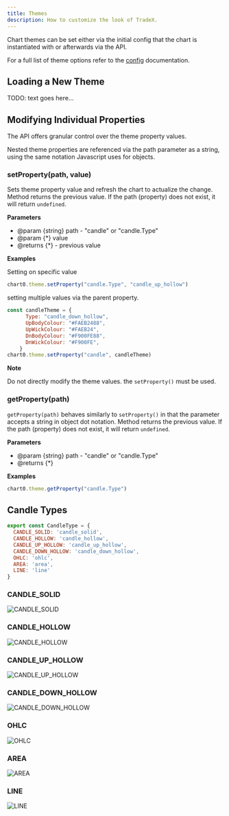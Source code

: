 ```yaml
---
title: Themes
description: How to customize the look of TradeX.
---
```



Chart themes can be set either via the initial config that the chart is instantiated with or afterwards via the API.

For a full list of theme options refer to the [config](configuration.md) documentation.

## Loading a New Theme

TODO: text goes here...

## Modifying Individual Properties

The API offers granular control over the theme property values.

Nested theme properties are referenced via the path parameter as a string, using the same notation Javascript uses for objects.

### setProperty(path, value)

Sets theme property value and refresh the chart to actualize the change. Method returns the previous value. If the path (property) does not exist, it will return ``undefined``.

**Parameters**

* @param {string} path - "candle" or "candle.Type"
* @param {*} value
* @returns {*} - previous value

**Examples**

Setting on specific value
```javascript
chart0.theme.setProperty("candle.Type", "candle_up_hollow")
```

setting multiple values via the parent property.
```javascript
const candleTheme = {
      Type: "candle_down_hollow",
      UpBodyColour: "#FAEB2488",
      UpWickColour: "#FAEB24",
      DnBodyColour: "#F900FE88",
      DnWickColour: "#F900FE",
    }
chart0.theme.setProperty("candle", candleTheme)
```

**Note**

Do not directly modify the theme values. the ``setProperty()`` must be used.

### getProperty(path)

``getProperty(path)`` behaves similarly to ``setProperty()`` in that the parameter accepts a string in object dot notation. Method returns the previous value. If the path (property) does not exist, it will return ``undefined``.

**Parameters**

* @param {string} path - "candle" or "candle.Type"
* @returns {*}

**Examples**
```javascript
chart0.theme.getProperty("candle.Type")
```

## Candle Types

```javascript
export const CandleType = {
  CANDLE_SOLID: 'candle_solid',
  CANDLE_HOLLOW: 'candle_hollow',
  CANDLE_UP_HOLLOW: 'candle_up_hollow',
  CANDLE_DOWN_HOLLOW: 'candle_down_hollow',
  OHLC: 'ohlc',
  AREA: 'area',
  LINE: 'line'
}
```

### CANDLE_SOLID
![CANDLE_SOLID](../../../assets/CANDLE_SOLID.png)
### CANDLE_HOLLOW
![CANDLE_HOLLOW](../../../assets/CANDLE_HOLLOW.png)
### CANDLE_UP_HOLLOW
![CANDLE_UP_HOLLOW](../../../assets/CANDLE_UP_HOLLOW.png)
### CANDLE_DOWN_HOLLOW
![CANDLE_DOWN_HOLLOW](../../../assets/CANDLE_DOWN_HOLLOW.png)
### OHLC
![OHLC](../../../assets/CANDLE_OHLC.png)
### AREA
![AREA](../../../assets/CANDLE_AREA.png)
### LINE
![LINE](../../../assets/CANDLE_LINE.png)
